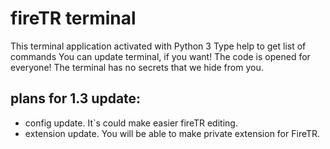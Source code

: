# fireTR terminal

This terminal application activated with Python 3
Type help to get list of commands
You can update terminal, if you want! The code is opened for everyone! The terminal has no secrets that we hide from you.

## plans for 1.3 update:

- config update. It`s could make easier fireTR editing.
- extension update. You will be able to make private extension for FireTR.

